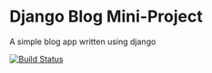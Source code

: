 # Django Blog Mini-Project

A simple blog app written using django

[![Build Status](https://travis-ci.org/MariaDAH/mydjango-techblog.svg?branch=master)](https://travis-ci.org/MariaDAH/mydjango-techblog)